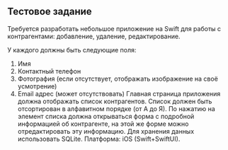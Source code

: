 
## Тестовое задание 

Требуется разработать небольшое приложение на Swift для работы с контрагентами: добавление, удаление, редактирование. 

У каждого должны быть следующие поля:
1. Имя
2. Контактный телефон
3. Фотография (если отсутствует, отображать изображение на своё усмотрение)
4. Email адрес (может отсутствовать)
Главная страница приложения должна отображать список контрагентов. Список должен быть отсортирован в алфавитном порядке (от А до Я).
По нажатию на элемент списка должна открываться форма с подробной информацией об контрагенте, на этой же форме можно отредактировать эту информацию.
Для хранения данных использовать SQLite.
Платформа: iOS (Swift+SwiftUI).
